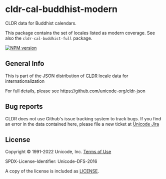 # cldr-cal-buddhist-modern

CLDR data for Buddhist calendars.

This package contains the set of locales listed as modern coverage. See also the `cldr-cal-buddhist-full` package.


[![NPM version](https://img.shields.io/npm/v/cldr-cal-buddhist-modern.svg?style=flat)](https://www.npmjs.org/package/cldr-cal-buddhist-modern)

## General Info

This is part of the JSON distribution of [CLDR](https://cldr.unicode.org/)
locale data for internationalization

For full details, please see <https://github.com/unicode-org/cldr-json>

## Bug reports

CLDR does not use Github's issue tracking system to track bugs.  If you find an error in
the data contained here, please file a new ticket at [Unicode Jira](https://unicode-org.atlassian.net/projects/CLDR/issues)

## License

Copyright © 1991-2022 Unicode, Inc.
[Terms of Use](http://www.unicode.org/copyright.html)

SPDX-License-Identifier: Unicode-DFS-2016

A copy of the license is included as [LICENSE](./LICENSE).
